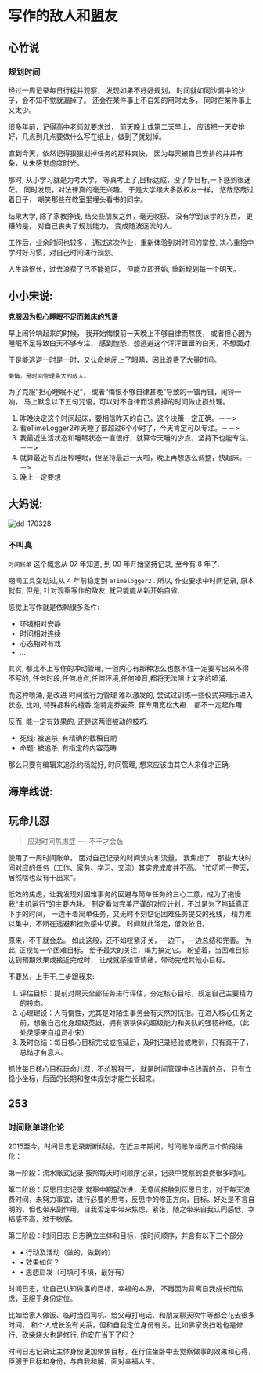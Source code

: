 # 写作的敌人和盟友

## 心竹说

### 规划时间

 经过一周记录每日行程并观察，
 发现如果不好好规划，
 时间就如同沙漏中的沙子，会不知不觉就漏掉了。
 还会在某件事上不自知的用时太多，
 同时在某件事上又太少。

 很多年前，记得高中老师就要求过，
 前天晚上或第二天早上，
 应该把一天安排好，几点到几点要做什么写在纸上，做到了就划掉。

 直到今天，依然记得狠狠划掉任务的那种爽快，
 因为每天被自己安排的井井有条，从未感觉虚度时光。

 那时, 从小学习就是为考大学，
 等真考上了,目标达成，没了新目标,一下感到很迷茫。
 同时发现，对法律真的毫无兴趣。
 于是大学跟大多数校友一样，
 悠哉悠哉过着日子，
 嘲笑那些在教室里埋头看书的同学。

 结果大学, 除了家教挣钱, 结交些朋友之外，毫无收获。
 没有学到该学的东西，
 更糟的是，
 对自己丧失了规划能力，
 变成随波逐流的人。

 工作后，业余时间也较多，
 通过这次作业，重新体验到对时间的掌控, 决心重拾中学时好习惯，对自己时间进行规划。

 人生路很长，过去浪费了已不能追回，
 但能立即开始, 重新规划每一个明天。

## 小小宋说:

**克服因为担心睡眠不足而赖床的咒语**

 早上闹铃响起来的时候，
 我开始悔恨前一天晚上不够自律而熬夜，
 或者担心因为睡眠不足导致白天不够专注，
 感到惶恐，想逃避这个浑浑噩噩的白天，不想面对.

 于是能逃避一时是一时，又认命地闭上了眼睛，因此浪费了大量时间。

    懒惰，是时间管理最大的敌人。

 为了克服“担心睡眠不足”，
 或者“悔恨不够自律甚晚”导致的一错再错，闹铃一响，
 马上默念以下五句咒语，可以对不自律而浪费掉的时间做止损处理。

1. 昨晚决定这个时间起床，要相信昨天的自己，这个决策一定正确。－－>
1.  看eTimeLogger2昨天睡了都超过6个小时了，今天肯定可以专注。－－>
1.   我最近生活状态和睡眠状态一直很好，就算今天睡的少点，坚持下也能专注。－－>
1.  就算最近有点压榨睡眠，但坚持最后一天啦，晚上再想怎么调整，快起床。－－>
1. 晚上一定要想

## 大妈说:

![dd-170328](http://openmindclub.qiniucdn.com/res/tapes/GC4/S10E15gDAMA/dd-170328.jpg?imageView2/2/w/200)

### 不叫真

 `时间帐单` 这个概念从 07 年知道,
 到 09 年开始坚持记录,
 至今有 8 年了.

 期间工具变动过,从 4 年前稳定到 `aTimelogger2` .
 所以, 作业要求中时间记录, 原本就有;
 但是, 针对观察写作的敌友, 就只能能从新开始自省.

 感觉上写作就是依赖很多条件:

- 环境相对安静
- 时间相对连续
- 心态相对有戏
- ...

 其实, 都比不上写作的冲动管用,
 一但内心有那种怎么也憋不住一定要写出来不得不写的,
 任何时段,任何地点,任何环境,任何噪音,都将无法阻止文字的喷涌.

 而这种喷涌, 是改进 时间或行为管理 难以激发的,
 尝试过训练一些仪式来暗示进入状态,
 比如, 特殊品种的檀香,泡特定乔麦茶, 穿专用宽松大褂...
 都不一定起作用.

 反而, 能一定有效果的, 还是这两很被动的技巧:

- 死线: 被追杀, 有精确的截稿日期
- 命题: 被追杀, 有指定的内容范畴

 那么只要有编辑来追杀约稿就好,
 时间管理, 想来应该由其它人来催才正确.

## 海岸线说:

## 玩命儿怼

 > 应对时间焦虑症 --- 不干才会怂

  使用了一周时间账单，
  面对自己记录的时间流向和流量，
  我焦虑了：那些大块时间对应的任务（工作、家务、学习、交流）其实完成度并不高。
 "忙叨叨一整天，居然啥也没有干出来"。

  低效的焦虑，让我发现对困难事务的回避与简单任务的三心二意，成为了拖慢我“主机运行”的主要内耗。
  制定看似完美严谨的对应计划，不过是为了拖延真正下手的时间，
  一边干着简单任务，又无时不刻惦记困难任务提交的死线，
  精力难以集中，不断在逃避和挫败感中切换。
  时间就此溜走，低效依旧。

  原来，不干就会怂。
  如此这般，还不如咬紧牙关，一边干，一边总结和完善。
  为此, 正视每一个困难目标，
  给予最大的关注，竭力搞定它。
  盼望着，当困难目标达到预期效果或接近完成时，
  让成就感接管情绪，带动完成其他小目标。

  不要怂，上手干,三步跟我来:
  1. 评估目标：提前对隔天全部任务进行评估，夯定核心目标，规定自己主要精力的投向。
  2. 心理建设：人有惰性，尤其是对陌生事务会有天然的抗拒。在进入核心任务之前，想象自己化身超级英雄，拥有钢铁侠的超级能力和美队的强韧神经。（此处灵感来自组员小宋）
  3. 及时总结：每日核心目标完成或拖延后，及时记录经验或教训，只有真干了，总结才有意义。

  抓住每日核心目标玩命儿怼，不怂狠狠干，
  就是时间管理中点线面的点，
  只有立稳小坐标，后面的长期和整体规划才能生长起来。

## 253

### 时间账单进化论

2015至今，时间日志记录断断续续，在近三年期间，时间账单经历三个阶段进化：

第一阶段：流水账式记录
按照每天时间顺序记录，记录中觉察到浪费很多时间。

第二阶段：反思日志记录
觉察中期望改进，无意间接触到反思日志，对于每天浪费时间，未努力事宜，进行必要的思考，反思中的修正方向，目标。好处是不言自明的，但也带来副作用，自我否定中带来焦虑，紧张，随之带来自我认同感低，幸福感不高，过于敏感。

第三阶段：时间日志
日志确立主体和目标，按时间顺序，并含有以下三个部分
* 	•	行动及活动（做的，做到的）
* 	•	效果如何？
* 	•	思想启发（可填可不填，最好有）

时间日志，让自己认知做事的目标，幸福的本源， 不再因为背离自我成长而焦虑，臣服于身份定位。

比如给家人做饭、临时当回司机、给父母打电话、和朋友聊天吹牛等都会花去很多时间， 和个人成长没有关系，但和自我定位身份有关。比如佛家说扫地也是修行、砍柴烧火也是修行, 你安在当下了吗？

时间日志记录让主体身份更加聚焦目标，在行住坐卧中去觉察做事的效果和心得，臣服于目标和身份，与自我和解，面对幸福人生。





